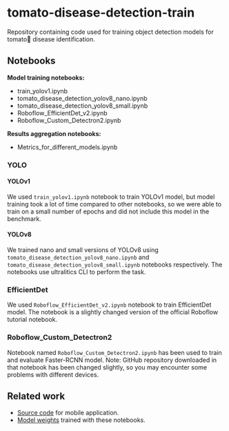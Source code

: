 # tomato-disease-detection-train
Repository containing code used for training object detection models for tomato🍅 disease identification. 

## Notebooks

**Model training notebooks:**
- train_yolov1.ipynb
- tomato_disease_detection_yolov8_nano.ipynb
- tomato_disease_detection_yolov8_small.ipynb
- Roboflow_EfficientDet_v2.ipynb
- Roboflow_Custom_Detectron2.ipynb

**Results aggregation notebooks:**
- Metrics_for_different_models.ipynb

### YOLO

#### YOLOv1
We used `train_yolov1.ipynb` notebook to train YOLOv1 model, but model training took a lot of time compared to other notebooks, so we were able to train on a small number of epochs and did not include this model in the benchmark.

#### YOLOv8

We trained nano and small versions of YOLOv8 using `tomato_disease_detection_yolov8_nano.ipynb` and `tomato_disease_detection_yolov8_small.ipynb` notebooks respectively. 
The notebooks use ultralitics CLI to perform the task.

### EfficientDet
We used `Roboflow_EfficientDet_v2.ipynb` notebook to train EfficientDet model. The notebook is a slightly changed version of the official Roboflow tutorial notebook.

### Roboflow_Custom_Detectron2
Notebook named `Roboflow_Custom_Detectron2.ipynb` has been used to train and evaluate Faster-RCNN model. Note: GitHub repository downloaded in that notebook has been changed slightly, so you may encounter some problems with different devices.

## Related work
- [Source code](https://github.com/nazarkohut/tomato-disease-detection) for mobile application.
- [Model weights](https://github.com/nazarkohut/tomato-disease-detection-models) trained with these notebooks.



